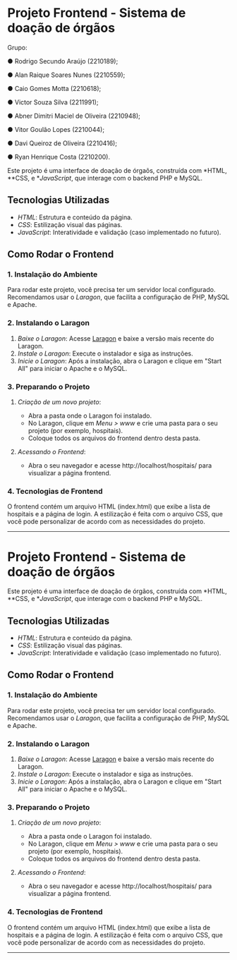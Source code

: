 # Projeto Frontend - Sistema de doação de órgãos

Grupo:

● Rodrigo Secundo Araújo (2210189);

● Alan Raique Soares Nunes (2210559);

● Caio Gomes Motta (2210618);

● Victor Souza Silva (2211991);

● Abner Dimitri Maciel de Oliveira (2210948);

● Vitor Goulão Lopes (2210044);

● Davi Queiroz de Oliveira (2210416);

● Ryan Henrique Costa (2210200).

Este projeto é uma interface de doação de órgaõs, construída com *HTML, **CSS, e **JavaScript*, que interage com o backend PHP e MySQL.

## Tecnologias Utilizadas

- *HTML*: Estrutura e conteúdo da página.
- *CSS*: Estilização visual das páginas.
- *JavaScript*: Interatividade e validação (caso implementado no futuro).

## Como Rodar o Frontend

### 1. Instalação do Ambiente

Para rodar este projeto, você precisa ter um servidor local configurado. Recomendamos usar o *Laragon*, que facilita a configuração de PHP, MySQL e Apache.

### 2. Instalando o Laragon

1. *Baixe o Laragon*: Acesse [Laragon](https://laragon.org/) e baixe a versão mais recente do Laragon.
2. *Instale o Laragon*: Execute o instalador e siga as instruções.
3. *Inicie o Laragon*: Após a instalação, abra o Laragon e clique em "Start All" para iniciar o Apache e o MySQL.

### 3. Preparando o Projeto

1. *Criação de um novo projeto*:
   - Abra a pasta onde o Laragon foi instalado.
   - No Laragon, clique em *Menu > www* e crie uma pasta para o seu projeto (por exemplo, hospitais).
   - Coloque todos os arquivos do frontend dentro desta pasta.

2. *Acessando o Frontend*:
   - Abra o seu navegador e acesse http://localhost/hospitais/ para visualizar a página frontend.

### 4. Tecnologias de Frontend

O frontend contém um arquivo HTML (index.html) que exibe a lista de hospitais e a página de login. A estilização é feita com o arquivo CSS, que você pode personalizar de acordo com as necessidades do projeto.

---

# Projeto Frontend - Sistema de doação de órgãos

Este projeto é uma interface de doação de órgãos, construída com *HTML, **CSS, e **JavaScript*, que interage com o backend PHP e MySQL.

## Tecnologias Utilizadas

- *HTML*: Estrutura e conteúdo da página.
- *CSS*: Estilização visual das páginas.
- *JavaScript*: Interatividade e validação (caso implementado no futuro).

## Como Rodar o Frontend

### 1. Instalação do Ambiente

Para rodar este projeto, você precisa ter um servidor local configurado. Recomendamos usar o *Laragon*, que facilita a configuração de PHP, MySQL e Apache.

### 2. Instalando o Laragon

1. *Baixe o Laragon*: Acesse [Laragon](https://laragon.org/) e baixe a versão mais recente do Laragon.
2. *Instale o Laragon*: Execute o instalador e siga as instruções.
3. *Inicie o Laragon*: Após a instalação, abra o Laragon e clique em "Start All" para iniciar o Apache e o MySQL.

### 3. Preparando o Projeto

1. *Criação de um novo projeto*:
   - Abra a pasta onde o Laragon foi instalado.
   - No Laragon, clique em *Menu > www* e crie uma pasta para o seu projeto (por exemplo, hospitais).
   - Coloque todos os arquivos do frontend dentro desta pasta.

2. *Acessando o Frontend*:
   - Abra o seu navegador e acesse http://localhost/hospitais/ para visualizar a página frontend.

### 4. Tecnologias de Frontend

O frontend contém um arquivo HTML (index.html) que exibe a lista de hospitais e a página de login. A estilização é feita com o arquivo CSS, que você pode personalizar de acordo com as necessidades do projeto.

---
